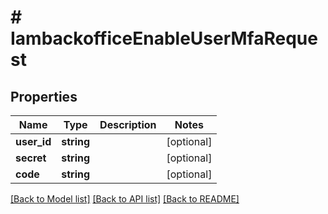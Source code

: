 # # IambackofficeEnableUserMfaRequest


## Properties 


Name | Type | Description | Notes
------------ | ------------- | ------------- | -------------
**user_id**| **string** |   | [optional]
**secret**| **string** |   | [optional]
**code**| **string** |   | [optional]


[[Back to Model list]](../../README.md#models) [[Back to API list]](../../README.md#endpoints) [[Back to README]](../../README.md)

